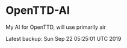 # OpenTTD-AI
My AI for OpenTTD, will use primarily air

Latest backup: Sun Sep 22 05:25:01 UTC 2019

